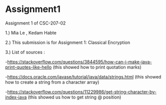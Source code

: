 # Assignment1
Assignment 1 of CSC-207-02

1.) Mia Le , Kedam Habte 

2.) This submission is for Assignment 1: Classical Encryption 


3.) List of sources :

-https://stackoverflow.com/questions/3844595/how-can-i-make-java-print-quotes-like-hello (this showed how to print quotation marks)  

-https://docs.oracle.com/javase/tutorial/java/data/strings.html (this showed how to create a string from a character array)

-https://stackoverflow.com/questions/11229986/get-string-character-by-index-java (this showed us how to get string @ position)
 
